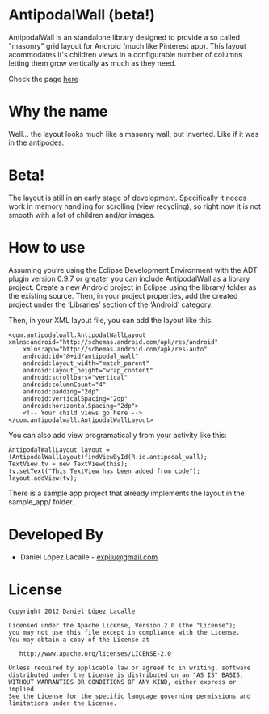 AntipodalWall (beta!)
=====================

AntipodalWall is an standalone library designed to provide a so called "masonry"
grid layout for Android (much like Pinterest app). This layout acommodates it's children views
in a configurable number of columns letting them grow vertically as much as they need.

Check the page [here][1]

Why the name
============
Well... the layout looks much like a masonry wall, but inverted. Like if it was in the antipodes.

Beta!
=====
The layout is still in an early stage of development. Specifically it needs work in memory handling for scrolling (view recycling), so right now it is not smooth with a lot of children and/or images.

How to use
==========
Assuming you’re using the Eclipse Development Environment with the ADT plugin version 0.9.7
or greater you can include AntipodalWall as a library project. Create a new Android project
in Eclipse using the library/ folder as the existing source. Then, in your project properties,
add the created project under the ‘Libraries’ section of the ‘Android’ category.

Then, in your XML layout file, you can add the layout like this:

    <com.antipodalwall.AntipodalWallLayout xmlns:android="http://schemas.android.com/apk/res/android"
    	xmlns:app="http://schemas.android.com/apk/res-auto"
    	android:id="@+id/antipodal_wall"
        android:layout_width="match_parent"
        android:layout_height="wrap_content"
        android:scrollbars="vertical"
        android:columnCount="4"
        android:padding="2dp"
        android:verticalSpacing="2dp"
        android:horizontalSpacing="2dp">
        <!-- Your child views go here -->
    </com.antipodalwall.AntipodalWallLayout>

You can also add view programatically from your activity like this:

    AntipodalWallLayout layout = (AntipodalWallLayout)findViewById(R.id.antipodal_wall);
    TextView tv = new TextView(this);
    tv.setText("This TextView has been added from code");
    layout.addView(tv);

There is a sample app project that already implements the layout in the sample_app/ folder.

Developed By
============

* Daniel López Lacalle - <expilu@gmail.com>

License
=======

    Copyright 2012 Daniel López Lacalle

    Licensed under the Apache License, Version 2.0 (the "License");
    you may not use this file except in compliance with the License.
    You may obtain a copy of the License at

       http://www.apache.org/licenses/LICENSE-2.0

    Unless required by applicable law or agreed to in writing, software
    distributed under the License is distributed on an "AS IS" BASIS,
    WITHOUT WARRANTIES OR CONDITIONS OF ANY KIND, either express or implied.
    See the License for the specific language governing permissions and
    limitations under the License.
    
[1]: http://expilu.github.com/AntipodalWall/
